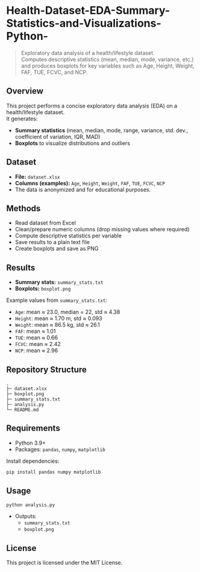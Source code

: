 # Health-Dataset-EDA-Summary-Statistics-and-Visualizations-Python-


> Exploratory data analysis of a health/lifestyle dataset.  
> Computes descriptive statistics (mean, median, mode, variance, etc.) and produces boxplots for key variables such as Age, Height, Weight, FAF, TUE, FCVC, and NCP.


## Overview
This project performs a concise exploratory data analysis (EDA) on a health/lifestyle dataset.  
It generates:
- **Summary statistics** (mean, median, mode, range, variance, std. dev., coefficient of variation, IQR, MAD)
- **Boxplots** to visualize distributions and outliers

## Dataset
- **File:** `dataset.xlsx`  
- **Columns (examples):** `Age`, `Height`, `Weight`, `FAF`, `TUE`, `FCVC`, `NCP`  
- The data is anonymized and for educational purposes.

## Methods
- Read dataset from Excel
- Clean/prepare numeric columns (drop missing values where required)
- Compute descriptive statistics per variable
- Save results to a plain text file
- Create boxplots and save as PNG

## Results
- **Summary stats:** `summary_stats.txt`  
- **Boxplots:** `boxplot.png`

Example values from `summary_stats.txt`:
- `Age`: mean ≈ 23.0, median = 22, std ≈ 4.38
- `Height`: mean ≈ 1.70 m, std ≈ 0.093
- `Weight`: mean ≈ 86.5 kg, std ≈ 26.1
- `FAF`: mean ≈ 1.01
- `TUE`: mean ≈ 0.66
- `FCVC`: mean ≈ 2.42
- `NCP`: mean ≈ 2.96

## Repository Structure
```
.
├─ dataset.xlsx
├─ boxplot.png
├─ summary_stats.txt
├─ analysis.py
└─ README.md
```

## Requirements
- Python 3.9+
- Packages: `pandas`, `numpy`, `matplotlib`

Install dependencies:
```bash
pip install pandas numpy matplotlib
```

## Usage
```bash
python analysis.py
```
- Outputs:
  - `summary_stats.txt`
  - `boxplot.png`

## License
This project is licensed under the MIT License.
